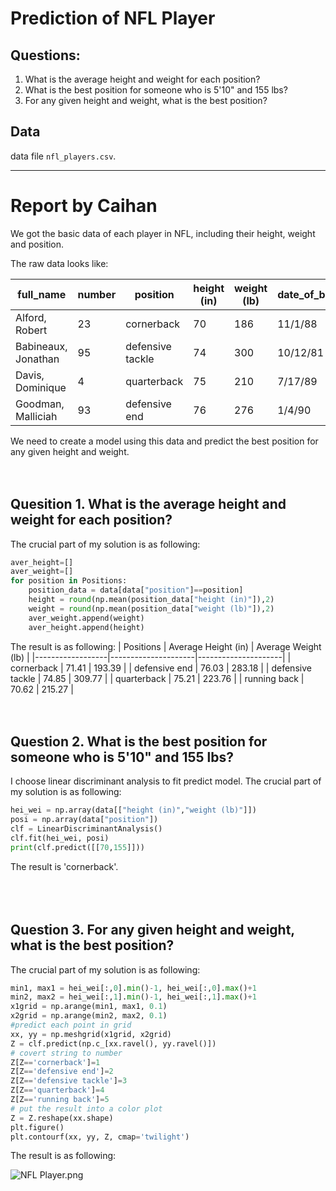 # Prediction of NFL Player

## Questions:

1. What is the average height and weight for each position?
2. What is the best position for someone who is 5'10" and 155 lbs?
3. For any given height and weight, what is the best position?

## Data

data file `nfl_players.csv`.

---

# Report by Caihan 
We got the basic data of each player in NFL, including their height, weight and position. 

The raw data looks like:

| full_name           | number | position         | height (in) | weight (lb) | date_of_birth | team | sign      |
|---------------------|--------|------------------|-------------|-------------|---------------|------|-----------|
| Alford, Robert      | 23     | cornerback       | 70          | 186         | 11/1/88       | ATL  | scorpio   |
| Babineaux, Jonathan | 95     | defensive tackle | 74          | 300         | 10/12/81      | ATL  | libra     |
| Davis, Dominique    | 4      | quarterback      | 75          | 210         | 7/17/89       | ATL  | cancer    |
| Goodman, Malliciah  | 93     | defensive end    | 76          | 276         | 1/4/90        | ATL  | capricorn |  
We need to create a model using this data and predict the best position for any given height and weight.
<br>  
<br>

## Quesition 1. What is the average height and weight for each position?
The crucial part of my solution is as following:
```python
aver_height=[]
aver_weight=[]
for position in Positions:
    position_data = data[data["position"]==position]
    height = round(np.mean(position_data["height (in)"]),2)
    weight = round(np.mean(position_data["weight (lb)"]),2)
    aver_weight.append(weight)
    aver_height.append(height)
```
The result is as following:
| Positions        | Average Height (in) | Average Weight (lb) |
|------------------|---------------------|---------------------|
| cornerback       | 71.41               | 193.39              |
| defensive end    | 76.03               | 283.18              |
| defensive tackle | 74.85               | 309.77              |
| quarterback      | 75.21               | 223.76              |
| running back     | 70.62               | 215.27              |
<br>    
<br>  

## Question 2. What is the best position for someone who is 5'10" and 155 lbs?
I choose linear discriminant analysis to fit predict model. The crucial part of my solution is as following:
```python
hei_wei = np.array(data[["height (in)","weight (lb)"]])
posi = np.array(data["position"])
clf = LinearDiscriminantAnalysis()
clf.fit(hei_wei, posi)
print(clf.predict([[70,155]]))
```
The result is 'cornerback'.  
<br>  
<br>  

## Question 3. For any given height and weight, what is the best position?  
The crucial part of my solution is as following:
```python
min1, max1 = hei_wei[:,0].min()-1, hei_wei[:,0].max()+1
min2, max2 = hei_wei[:,1].min()-1, hei_wei[:,1].max()+1
x1grid = np.arange(min1, max1, 0.1)
x2grid = np.arange(min2, max2, 0.1)
#predict each point in grid
xx, yy = np.meshgrid(x1grid, x2grid)
Z = clf.predict(np.c_[xx.ravel(), yy.ravel()])
# covert string to number
Z[Z=='cornerback']=1
Z[Z=='defensive end']=2
Z[Z=='defensive tackle']=3
Z[Z=='quarterback']=4
Z[Z=='running back']=5
# put the result into a color plot
Z = Z.reshape(xx.shape)
plt.figure()
plt.contourf(xx, yy, Z, cmap='twilight')
```

The result is as following:  

![NFL Player.png](https://i.loli.net/2021/03/01/nEAK7HZyqksSwzB.png)


